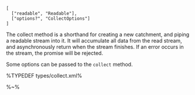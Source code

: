 ```## async collect => string|Buffer
[
  ["readable", "Readable"],
  ["options?", "CollectOptions"]
]
```

The collect method is a shorthand for creating a new catchment, and piping a readable stream into it. It will accumulate all data from the read stream, and asynchronously return when the stream finishes. If an error occurs in the stream, the promise will be rejected.

Some options can be passed to the `collect` method.

%TYPEDEF types/collect.xml%

%~%